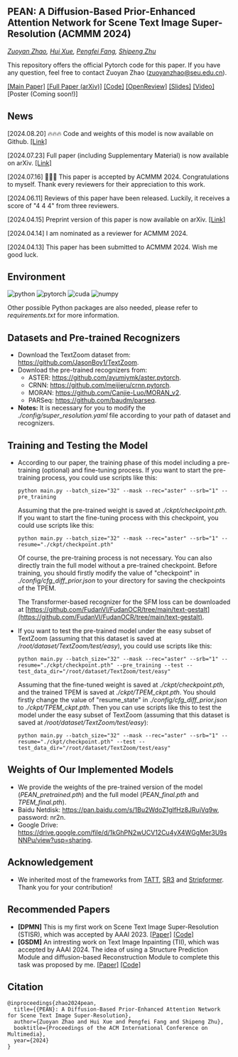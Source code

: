 ## PEAN: A Diffusion-Based Prior-Enhanced Attention Network for Scene Text Image Super-Resolution (ACMMM 2024)

*[Zuoyan Zhao](http://palm.seu.edu.cn/homepage/zhaozuoyan/index.html), [Hui Xue](http://palm.seu.edu.cn/hxue/), [Pengfei Fang](https://fpfcjdsg.github.io/), [Shipeng Zhu](http://palm.seu.edu.cn/homepage/zhushipeng/demo/index.html)*

This repository offers the official Pytorch code for this paper. If you have any question, feel free to contact Zuoyan Zhao ([zuoyanzhao@seu.edu.cn](mailto:zuoyanzhao@seu.edu.cn)).

[[Main Paper]](https://doi.org/10.1145/3664647.3680974)    [[Full Paper (arXiv)]](https://arxiv.org/abs/2311.17955)   [[Code]](https://github.com/jdfxzzy/PEAN)    [[OpenReview]](https://openreview.net/forum?id=IxSKhO7ed6)    [[Slides]](https://github.com/jdfxzzy/PEAN/releases/download/assets/slides_MM24_PEAN.pdf)    [[Video]](https://github.com/jdfxzzy/PEAN/releases/download/assets/video_MM24_PEAN.mp4)     [Poster (Coming soon!)]

## News

[2024.08.20] 🔥🔥🔥 Code and weights of this model is now available on Github. [[Link]](https://github.com/jdfxzzy/PEAN)

[2024.07.23] Full paper (including Supplementary Material) is now available on arXiv. [[Link]](https://arxiv.org/abs/2311.17955)

[2024.07.16] 🎉🎉🎉 This paper is accepted by ACMMM 2024. Congratulations to myself. Thank every reviewers for their appreciation to this work.

[2024.06.11] Reviews of this paper have been released. Luckily, it receives a score of "4 4 4" from three reviewers.

[2024.04.15] Preprint version of this paper is now available on arXiv. [[Link]](https://arxiv.org/abs/2311.17955)

[2024.04.14] I am nominated as a reviewer for ACMMM 2024. 

[2024.04.13] This paper has been submitted to ACMMM 2024. Wish me good luck.

## Environment

![python](https://img.shields.io/badge/Python-v3.6-green.svg?style=plastic)  ![pytorch](https://img.shields.io/badge/Pytorch-v1.10-green.svg?style=plastic)  ![cuda](https://img.shields.io/badge/Cuda-v11.3-green.svg?style=plastic)  ![numpy](https://img.shields.io/badge/Numpy-v1.19-green.svg?style=plastic)

Other possible Python packages are also needed, please refer to *requirements.txt* for more information.

## Datasets and Pre-trained Recognizers

- Download the TextZoom dataset from: https://github.com/JasonBoy1/TextZoom.
- Download the pre-trained recognizers from:
  - ASTER: https://github.com/ayumiymk/aster.pytorch.
  - CRNN: https://github.com/meijieru/crnn.pytorch.
  - MORAN: https://github.com/Canjie-Luo/MORAN_v2.
  - PARSeq: https://github.com/baudm/parseq.
- **Notes:** It is necessary for you to modify the *./config/super_resolution.yaml* file according to your path of dataset and recognizers.

## Training and Testing the Model

- According to our paper, the training phase of this model including a pre-training (optional) and fine-tuning process. If you want to start the pre-training process, you could use scripts like this: 

  ```shell
  python main.py --batch_size="32" --mask --rec="aster" --srb="1" --pre_training
  ```

  Assuming that the pre-trained weight is saved at *./ckpt/checkpoint.pth*. If you want to start the fine-tuning process with this checkpoint, you could use scripts like this:

  ```shell
  python main.py --batch_size="32" --mask --rec="aster" --srb="1" --resume="./ckpt/checkpoint.pth"
  ```

  Of course, the pre-training process is not necessary. You can also directly train the full model without a pre-trained checkpoint. Before training, you should firstly modify the value of "checkpoint" in *./config/cfg_diff_prior.json* to your directory for saving the checkpoints of the TPEM.

  The Transformer-based recognizer for the SFM loss can be downloaded at [https://github.com/FudanVI/FudanOCR/tree/main/text-gestalt](https://github.com/FudanVI/FudanOCR/tree/main/text-gestalt).

- If you want to test the pre-trained model under the easy subset of TextZoom (assuming that this dataset is saved at */root/dataset/TextZoom/test/easy*), you could use scripts like this: 

  ```shell
  python main.py --batch_size="32" --mask --rec="aster" --srb="1" --resume="./ckpt/checkpoint.pth" --pre_training --test --test_data_dir="/root/dataset/TextZoom/test/easy"
  ```

  Assuming that the fine-tuned weight is saved at *./ckpt/checkpoint.pth*, and the trained TPEM is saved at *./ckpt/TPEM_ckpt.pth*. You should firstly change the value of "resume_state" in *./config/cfg_diff_prior.json* to *./ckpt/TPEM_ckpt.pth*. Then you can use scripts like this to test the model under the easy subset of TextZoom (assuming that this dataset is saved at */root/dataset/TextZoom/test/easy*):
  
  ```shell
  python main.py --batch_size="32" --mask --rec="aster" --srb="1" --resume="./ckpt/checkpoint.pth" --test --test_data_dir="/root/dataset/TextZoom/test/easy"
  ```

## Weights of Our Implemented Models

- We provide the weights of the pre-trained version of the model (*PEAN_pretrained.pth*) and the full model (*PEAN_final.pth* and *TPEM_final.pth*).
- Baidu Netdisk: https://pan.baidu.com/s/1Bu2WdoZ1gIfHz8JRujVq9w, password: nr2n.
- Google Drive: https://drive.google.com/file/d/1kGhPN2wUCV12Cu4yX4WGgMer3U9sNNPu/view?usp=sharing.

## Acknowledgement

- We inherited most of the frameworks from [TATT](https://github.com/mjq11302010044/TATT), [SR3](https://github.com/Janspiry/Image-Super-Resolution-via-Iterative-Refinement) and [Stripformer](https://github.com/pp00704831/Stripformer). Thank you for your contribution!

## Recommended Papers

- **[DPMN]** This is my first work on Scene Text Image Super-Resolution (STISR), which was accepted by AAAI 2023. [[Paper]](https://arxiv.org/abs/2302.10414) [[Code]](https://github.com/jdfxzzy/DPMN)
- **[GSDM]** An intresting work on Text Image Inpainting (TII), which was accepted by AAAI 2024. The idea of using a Structure Prediction Module and diffusion-based Reconstruction Module to complete this task was proposed by me. [[Paper]](https://arxiv.org/abs/[2401.14832](https://arxiv.org/abs/2401.14832)[) [[Code]](https://github.com/blackprotoss/GSDM)

## Citation

```
@inproceedings{zhao2024pean,
  title={{PEAN}: A Diffusion-Based Prior-Enhanced Attention Network for Scene Text Image Super-Resolution},
  author={Zuoyan Zhao and Hui Xue and Pengfei Fang and Shipeng Zhu},
  booktitle={Proceedings of the ACM International Conference on Multimedia},
  year={2024}
}
```
